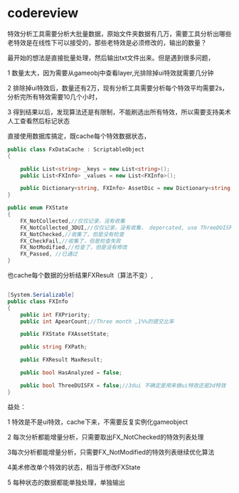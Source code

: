 # codereview

 特效分析工具需要分析大批量数据，原始文件夹数据有几万，需要工具分析出哪些老特效是在线性下可以接受的，那些老特效是必须修改的，输出的数量？

最开始的想法是直接批量处理，然后输出txt文件出来。但是遇到很多问题，

1 数量太大，因为需要从gameobj中查看layer,光排除掉ui特效就需要几分钟

2 排除掉ui特效后，数量还有2万，现有分析工具需要分析每个特效平均需要2s，分析完所有特效需要10几个小时，

3 得到结果以后，发现算法还是有限制，不能刷选出所有特效，所以需要支持美术人工查看然后标记状态

直接使用数据库搞定，既cache每个特效数据状态，

```csharp
public class FxDataCache : ScriptableObject
{

    public List<string> _keys = new List<string>();
    public List<FXInfo> _values = new List<FXInfo>();

    public Dictionary<string, FXInfo> AssetDic = new Dictionary<string, FXInfo>();//guid-- FXInfo
}
```

```csharp
public enum FXState
{
    FX_NotCollected,//仅仅记录，没有收集
    FX_NotCollected_3DUI,//仅仅记录，没有收集， depercated, use ThreeDUISFX
    FX_NotChecked,//收集了，但是没有检查
    FX_CheckFail,//收集了，但是检查失败
    FX_NotModified,//检查了，但是没有修改
    FX_Passed, //已通过
}
```

也cache每个数据的分析结果FXResult（算法不变）,

```csharp

[System.Serializable]
public class FXInfo
{
    public int FXPriority;
    public int ApearCount;//Three month ,1%%的提交比率

    public FXState FXAssetState;

    public string FXPath;

    public FXResult MaxResult;

    public bool HasAnalyzed = false;

    public bool ThreeDUISFX = false;//3dui 不确定是用来做ui特效还是3d特效
}

```

益处：

1 特效是不是ui特效，cache下来，不需要反复实例化gameobject

2 每次分析都能增量分析，只需要取出FX\_NotChecked的特效列表处理

3每次分析都能增量分析，只需要FX\_NotModified的特效列表继续优化算法

4美术修改单个特效的状态，相当于修改FXState

5 每种状态的数据都能单独处理，单独输出



